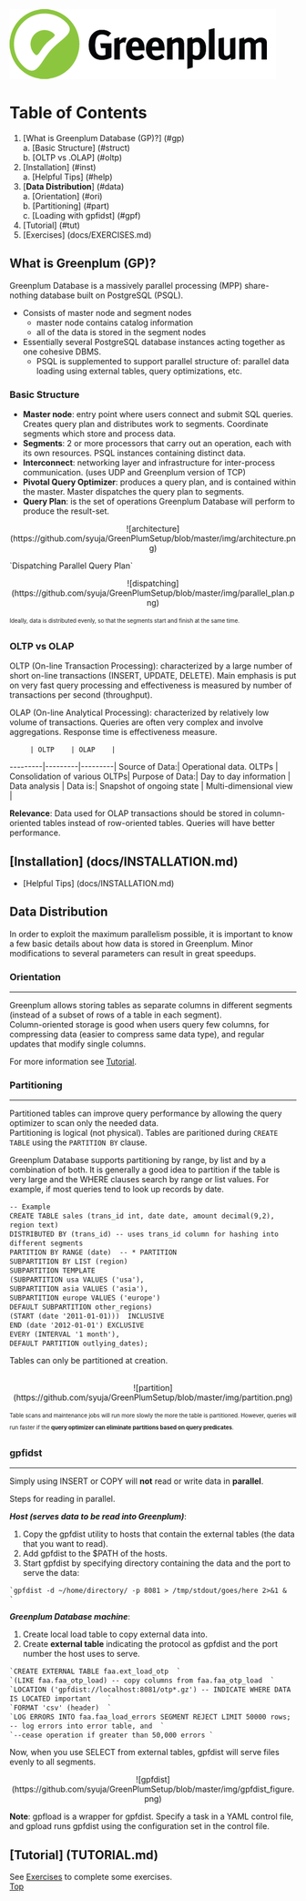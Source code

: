 ![Greenplum](https://github.com/syuja/GreenPlumSetup/blob/master/img/greenplum-logo.png)
# Table of Contents
  1. [What is Greenplum Database (GP)?] (#gp)  
    a. [Basic Structure] (#struct)  
    b. [OLTP vs .OLAP] (#oltp)  
  2. [Installation] (#inst)  
    a. [Helpful Tips] (#help)
  3. [**Data Distribution**] (#data)  
    a. [Orientation] (#ori)  
    b. [Partitioning] (#part)  
    c. [Loading with gpfidst] (#gpf)  
  4. [Tutorial] (#tut)  
  5. [Exercises] (docs/EXERCISES.md)



<a id="gp"></a>
## What is Greenplum (GP)?
  Greenplum Database is a massively parallel processing (MPP) share-nothing database built on PostgreSQL (PSQL).  
  - Consists of master node and segment nodes  
    - master node contains catalog information
    - all of the data is stored in the segment nodes  
  - Essentially several PostgreSQL database instances acting together as one cohesive DBMS. 
    - PSQL is supplemented to support parallel structure of: 
    parallel data loading using external tables, query optimizations, etc.  

<a id="struct"></a>
### Basic Structure
  - **Master node**: entry point where users connect and submit SQL queries. Creates query plan and distributes work to segments. Coordinate segments which store and process data. 
  - **Segments**: 2 or more processors that carry out an operation, each with its own resources. PSQL instances containing distinct data.  
  - **Interconnect**: networking layer and infrastructure for inter-process communication. (uses UDP and Greenplum version of TCP) 
  - **Pivotal Query Optimizer**: produces a query plan, and is contained within the master. Master dispatches the query plan to segments.  
  - **Query Plan**: is the set of operations Greenplum Database will perform to produce the result-set.  
<p align = "center">
![architecture] (https://github.com/syuja/GreenPlumSetup/blob/master/img/architecture.png)
  </p>  
`Dispatching Parallel Query Plan`
<p align = "center">
![dispatching] (https://github.com/syuja/GreenPlumSetup/blob/master/img/parallel_plan.png)
  </p>


<sub><sup> Ideally, data is distributed evenly, so that the segments start and finish at the same time.</sup></sub>


<a id="oltp"></a>
### OLTP vs OLAP 
OLTP (On-line Transaction Processing): characterized by a large number of short on-line transactions (INSERT, UPDATE, DELETE). Main
emphasis is put on very fast query processing and effectiveness is measured by number of transactions per second (throughput).

OLAP (On-line Analytical Processing): characterized by relatively low volume of transactions. Queries are often very complex and
involve aggregations. Response time is effectiveness measure. 


         | OLTP    | OLAP    |
---------|---------|---------|
Source of Data:| Operational data. OLTPs | Consolidation of various OLTPs| 
Purpose of Data:| Day to day information | Data analysis |
Data is:| Snapshot of ongoing state | Multi-dimensional view |  
 
**Relevance**: Data used for OLAP transactions should be stored in column-oriented tables instead of row-oriented tables. Queries will have better performance. 

<a id="inst"></a>  
## [Installation] (docs/INSTALLATION.md) 
<a id="help"> </a>  
  - [Helpful Tips] (docs/INSTALLATION.md)  
  
<a id="data"></a>
## Data Distribution  
In order to exploit the maximum parallelism possible, it is important to know a few basic details about how data is stored in
Greenplum. Minor modifications to several parameters can result in great speedups.  

<a id="ori"></a>
### Orientation 
---  
Greenplum allows storing tables as separate columns in different segments (instead of a subset of rows of a table in each segment).  
Column-oriented storage is good when users query few columns, for compressing data (easier to compress same data type), and regular updates that modify single columns.  

For more information see [Tutorial](TUTORIAL.md).  

<a id="part"></a>
### Partitioning 
---  
Partitioned tables can improve query performance by allowing the query optimizer to scan only the needed data.  
Partitioning is logical (not physical). Tables are paritioned during `CREATE TABLE` using the `PARTITION BY` clause.  

Greenplum Database supports partitioning by range, by list and by a combination of both. It is generally a good idea to partition if the table is very large and the WHERE clauses search by range or list values. For example, if most queries tend to look up records
by date.  


    -- Example  
    CREATE TABLE sales (trans_id int, date date, amount decimal(9,2), region text)  
    DISTRIBUTED BY (trans_id) -- uses trans_id column for hashing into different segments  
    PARTITION BY RANGE (date)  -- * PARTITION
    SUBPARTITION BY LIST (region)  
    SUBPARTITION TEMPLATE  
    (SUBPARTITION usa VALUES ('usa'),  
    SUBPARTITION asia VALUES ('asia'),  
    SUBPARTITION europe VALUES ('europe')  
    DEFAULT SUBPARTITION other_regions)  
    (START (date '2011-01-01)))  INCLUSIVE  
    END (date '2012-01-01') EXCLUSIVE  
    EVERY (INTERVAL '1 month'),  
    DEFAULT PARTITION outlying_dates);  
      
  
  Tables can only be partitioned at creation.  <br>
  </br>
  
  <p align="center"> ![partition] (https://github.com/syuja/GreenPlumSetup/blob/master/img/partition.png)</p>

<sub><sup>Table scans and maintenance jobs will run more slowly the more the table is partitioned. However, queries will
run faster if the **query optimizer can eliminate partitions based on query predicates**.</sub></sup>

<a id="gpf"></a>
### gpfidst 
---
Simply using INSERT or COPY will **not** read or write data in **parallel**. 

Steps for reading in parallel.
  
  
_**Host (serves data to be read into Greenplum)**_:  
  1. Copy the gpfdist utility to hosts that contain the external tables (the data that you want to read).  
  2. Add gpfdist to the $PATH of the hosts.   
  3. Start gpfdist by specifying directory containing the data and the port to serve the data: 
  
    `gpfdist -d ~/home/directory/ -p 8081 > /tmp/stdout/goes/here 2>&1 &  `


_**Greenplum Database machine**_:  
  1. Create local load table to copy external data into.  
  2. Create **external table** indicating the protocol as gpfdist and the port number the host uses to serve.  
  

    `CREATE EXTERNAL TABLE faa.ext_load_otp  `  
    `(LIKE faa.faa_otp_load) -- copy columns from faa.faa_otp_load  `  
    `LOCATION ('gpfdist://localhost:8081/otp*.gz') -- INDICATE WHERE DATA IS LOCATED important    `  
    `FORMAT 'csv' (header)  `  
    `LOG ERRORS INTO faa.faa_load_errors SEGMENT REJECT LIMIT 50000 rows; -- log errors into error table, and  `  
    `--cease operation if greater than 50,000 errors `  

Now, when you use SELECT from external tables, gpfdist will serve files evenly to all segments. 

  <p align="center"> ![gpfdist] (https://github.com/syuja/GreenPlumSetup/blob/master/img/gpfdist_figure.png)</p>

**Note**: gpfload is a wrapper for gpfdist. Specify a task in a YAML control file, and gpload runs gpfdist using the configuration
set in the control file.  

<a id="tut"></a>
## [Tutorial] (TUTORIAL.md)  

See [Exercises](../docs/EXERCISES.md) to complete some exercises.  
[Top](#top)  
